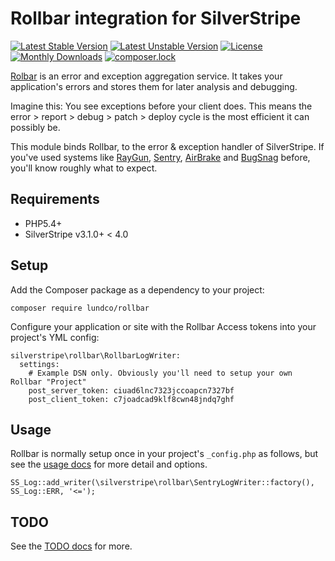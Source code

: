 # Rollbar integration for SilverStripe

[![Latest Stable Version](https://poser.pugx.org/lundco/rollbar/v/stable)](https://packagist.org/packages/lundco/rollbar)
[![Latest Unstable Version](https://poser.pugx.org/lundco/rollbar/v/unstable)](https://packagist.org/packages/lundco/rollbar)
[![License](https://poser.pugx.org/lundco/rollbar/license)](https://packagist.org/packages/lundco/rollbar)
[![Monthly Downloads](https://poser.pugx.org/lundco/rollbar/d/monthly)](https://packagist.org/packages/lundco/rollbar)
[![composer.lock](https://poser.pugx.org/lundco/rollbar/composerlock)](https://packagist.org/packages/lundco/rollbar)

[Rolbar](https://rollbar.com) is an error and exception aggregation service. It takes your application's errors and stores them for later analysis and debugging. 

Imagine this: You see exceptions before your client does. This means the error > report > debug > patch > deploy cycle is the most efficient it can possibly be.

This module binds Rollbar, to the error & exception handler of SilverStripe. If you've used systems like 
[RayGun](https://raygun.com), [Sentry](https://sentry.io), [AirBrake](https://airbrake.io/) and [BugSnag](https://www.bugsnag.com/) before, you'll know roughly what to expect.

## Requirements

 * PHP5.4+
 * SilverStripe v3.1.0+ < 4.0

## Setup

Add the Composer package as a dependency to your project:

	composer require lundco/rollbar

Configure your application or site with the Rollbar Access tokens into your project's YML config:

    silverstripe\rollbar\RollbarLogWriter:
      settings:
        # Example DSN only. Obviously you'll need to setup your own Rollbar "Project"
        post_server_token: ciuad6lnc7323jccoapcn7327bf
        post_client_token: c7joadcad9klf8cwn48jndq7ghf

## Usage

Rollbar is normally setup once in your project's `_config.php` as follows, but see the [usage docs](docs/en/usage.md) for more detail and options.

    SS_Log::add_writer(\silverstripe\rollbar\SentryLogWriter::factory(), SS_Log::ERR, '<=');

## TODO

See the [TODO docs](docs/en/todo.md) for more.
